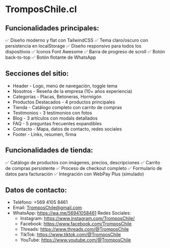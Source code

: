 # TromposChile.cl

## Funcionalidades principales:
✅ Diseño moderno y flat con TailwindCSS
✅ Tema claro/oscuro con persistencia en localStorage
✅ Diseño responsivo para todos los dispositivos
✅ Iconos Font Awesome
✅ Barra de progreso de scroll
✅ Botón back-to-top
✅ Botón flotante de WhatsApp

## Secciones del sitio:
* Header - Logo, menú de navegación, toggle tema
* Nosotros - Reseña de la empresa (10+ años experiencia)
* Categorías - Placas, Betoneras, Hormigón
* Productos Destacados - 4 productos principales
* Tienda - Catálogo completo con carrito de compras
* Testimonios - 3 testimonios con fotos
* Blog - 3 artículos con modals detallados
* FAQ - 5 preguntas frecuentes expandibles
* Contacto - Mapa, datos de contacto, redes sociales
* Footer - Links, resumen, firma

## Funcionalidades de tienda:
✅ Catálogo de productos con imágenes, precios, descripciones
✅ Carrito de compras persistente
✅ Proceso de checkout completo
✅ Formulario de datos para facturación
✅ Integración con WebPay Plus (simulado)

## Datos de contacto:
* Teléfono: +569 4105 8461
* Email: TromposChile@gmail.com
* WhatsApp: https://wa.me/56941058461
Redes Sociales:
	+ Instagram: https://www.instagram.com/TromposChile/
	+ Facebook: https://www.facebook.com/TromposChile
	+ Threads: https://www.threads.com/@TromposChile
	+ TikTok: https://www.tiktok.com/@TromposChile
	+ YouTube: https://www.youtube.com/@TromposChile